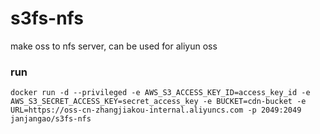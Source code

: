 # s3fs-nfs

make oss to nfs server, can be used for aliyun oss

### run
```docker run -d --privileged -e AWS_S3_ACCESS_KEY_ID=access_key_id -e AWS_S3_SECRET_ACCESS_KEY=secret_access_key -e BUCKET=cdn-bucket -e URL=https://oss-cn-zhangjiakou-internal.aliyuncs.com -p 2049:2049 janjangao/s3fs-nfs```



